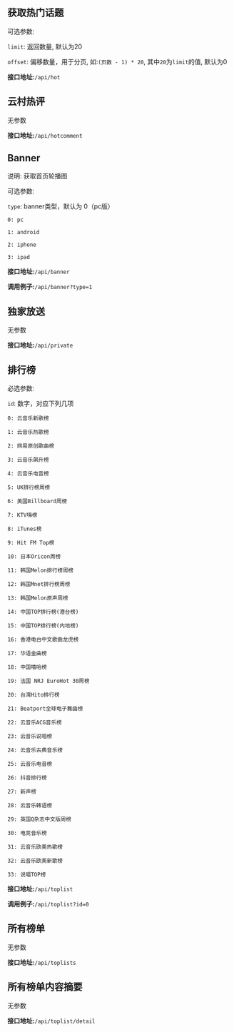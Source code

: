 ## 获取热门话题

可选参数:

```limit```: 返回数量, 默认为20

```offset```: 偏移数量，用于分页, 如:```(页数 - 1) * 20```, 其中```20```为```limit```的值, 默认为0

**接口地址:**```/api/hot```

## 云村热评

无参数

**接口地址:**```/api/hotcomment```

## Banner
说明: 获取首页轮播图

可选参数:

```type```: banner类型，默认为 0（pc版）

    0: pc

    1: android

    2: iphone

    3: ipad

**接口地址:**```/api/banner```

**调用例子:**```/api/banner?type=1```

## 独家放送

无参数

**接口地址:**```/api/private```

## 排行榜

必选参数:

```id```: 数字，对应下列几项

    0: 云音乐新歌榜

    1: 云音乐热歌榜

    2: 网易原创歌曲榜

    3: 云音乐飙升榜

    4: 云音乐电音榜

    5: UK排行榜周榜

    6: 美国Billboard周榜

    7: KTV嗨榜

    8: iTunes榜

    9: Hit FM Top榜

    10: 日本Oricon周榜

    11: 韩国Melon排行榜周榜

    12: 韩国Mnet排行榜周榜

    13: 韩国Melon原声周榜

    14: 中国TOP排行榜(港台榜)

    15: 中国TOP排行榜(内地榜)

    16: 香港电台中文歌曲龙虎榜

    17: 华语金曲榜

    18: 中国嘻哈榜

    19: 法国 NRJ EuroHot 30周榜

    20: 台湾Hito排行榜

    21: Beatport全球电子舞曲榜

    22: 云音乐ACG音乐榜

    23: 云音乐说唱榜

    24: 云音乐古典音乐榜

    25: 云音乐电音榜

    26: 抖音排行榜

    27: 新声榜

    28: 云音乐韩语榜

    29: 英国Q杂志中文版周榜

    30: 电竞音乐榜

    31: 云音乐欧美热歌榜

    32: 云音乐欧美新歌榜

    33: 说唱TOP榜

**接口地址:**```/api/toplist```

**调用例子:**```/api/toplist?id=0```

## 所有榜单

无参数

**接口地址:**```/api/toplists```

## 所有榜单内容摘要

无参数

**接口地址:**```/api/toplist/detail```












